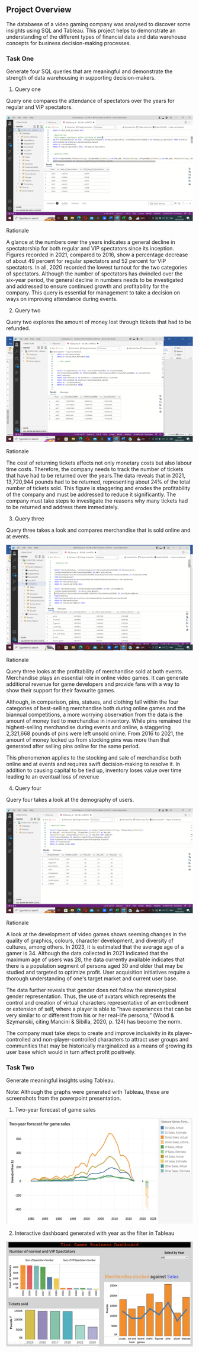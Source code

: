 ## Project Overview
The databaese of a video gaming company was analysed to discover some insights using SQL and Tableau. This project helps to
demonstrate an understanding of the different types of financial data and data warehouse concepts for business decision-making processes.

### Task One
Generate four SQL queries that are meaningful and demonstrate the strength of data warehousing in supporting decision-makers.


1. Query one
   
Query one compares the attendance of spectators over the years for regular and VIP spectators. 

![query_1](query_1.png)

Rationale

A glance at the numbers over the years indicates a general decline in spectatorship for both regular and VIP spectators since its inception. Figures recorded in 2021, compared to 2016, show a percentage decrease of about 49 percent for regular spectators and 52 percent for VIP spectators. In all, 2020 recorded the lowest turnout for the two categories of spectators. Although the number of spectators has dwindled over the six-year period, the general decline in numbers needs to be investigated and addressed to ensure continued growth and profitability for the company. This query is essential for management to take a decision on ways on improving attendance during events.



2. Query two

Query two explores the amount of money lost through tickets that had to be refunded. 


![query_2](query_2.png)

Rationale

The cost of returning tickets affects not only monetary costs but also labour time costs. Therefore, the company needs to track the number of tickets that have had to be returned over the years.The data reveals that in 2021, 13,720,944 pounds had to be returned, representing about 24% of the total number of tickets sold. This figure is staggering and erodes the profitability of the company and must be addressed to reduce it significantly. The company must take steps to investigate the reasons why many tickets had to be returned and address them immediately.


3.  Query three

Query three takes a look and compares merchandise that is sold online and at events. 

![query_3](query_3.png)

Rationale

Query three looks at the profitability of merchandise sold at both events. Merchandise plays an essential role in online video games. It can generate additional revenue for game developers and provide fans with a way to show their support for their favourite games.

Although, in comparison, pins, statues, and clothing fall within the four categories of best-selling merchandise both during online games and the biannual competitions, a more worrying observation from the data is the amount of money tied to merchandise in inventory.  While pins remained the highest-selling merchandise during events and online, a staggering 2,321,668 pounds of pins were left unsold online. From 2016 to 2021, the amount of money locked up from stocking pins was more than that generated after selling pins online for the same period.

This phenomenon applies to the stocking and sale of merchandise both online and at events and requires swift decision-making to resolve it. In addition to causing capital to be tied up, inventory loses value over time leading to an eventual loss of revenue


4.  Query four

Query four takes a look at the demography of users.


![query_4](query_4.png)

Rationale

A look at the development of video games shows seeming changes in the quality of graphics, colours, character development, and diversity of cultures, among others. In 2023, it is estimated that the average age of a gamer is 34. Although the data collected in 2021 indicated that the maximum age of users was 28, the data currently available indicates that there is a population segment of persons aged 30 and older that may be studied and targeted to optimize profit. 
User acquisition initiatives require a thorough understanding of one's target market and current user base.

The data further reveals that gender does not follow the stereotypical gender representation. Thus, the use of avatars which represents the control and creation of virtual characters representative of an embodiment or extension of self, where a player is able to “have experiences that can be very similar to or different from his or her real-life persona,” (Wood & Szymanski, citing Mancini & Sibilla, 2020, p. 124) has become the norm. 

The company must take steps to create and improve inclusivity in its player-controlled and non-player-controlled characters to attract user groups and communities that may be historically marginalized as a means of growing its user base which would in turn affect profit positively. 





### Task Two
Generate meaningful insights using Tableau.

Note: Although the graphs were generated with Tableau, these are screenshots from the powerpoint presentation. 

1. Two-year forecast of game sales
   
![Tableau_visuals_3](Tableau_visuals_3.jpg)


2. Interactive dashboard generated with year as the filter in Tableau
   
![Tableau_Visuals_1](Tableau_Visuals_1.jpg) 




